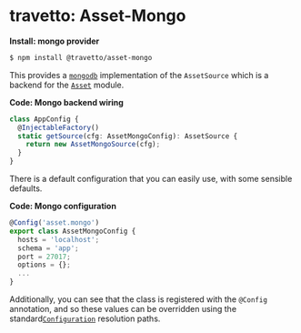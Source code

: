 travetto: Asset-Mongo
===

**Install: mongo provider**
```bash
$ npm install @travetto/asset-mongo
```

This provides a [`mongodb`](https://mongodb.com) implementation of the `AssetSource` which is a backend for the [`Asset`](https://github.com/travetto/travetto/tree/master/module/asset) module.  

**Code: Mongo backend wiring**
```typescript
class AppConfig {
  @InjectableFactory()
  static getSource(cfg: AssetMongoConfig): AssetSource {
    return new AssetMongoSource(cfg);
  }
}
```

There is a default configuration that you can easily use, with some sensible defaults. 

**Code: Mongo configuration**
```typescript
@Config('asset.mongo')
export class AssetMongoConfig {
  hosts = 'localhost';
  schema = 'app';
  port = 27017;
  options = {};
  ...
}
```

Additionally, you can see that the class is registered with the `@Config` annotation, and so these values can be overridden using the standard[`Configuration`](https://github.com/travetto/travetto/tree/master/module/config) resolution paths. 
